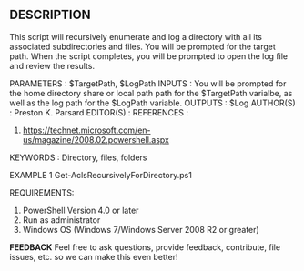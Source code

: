 ## DESCRIPTION
This script will recursively enumerate and log a directory with all its associated subdirectories and files. 
You will be prompted for the target path. When the script completes, you will be prompted to open the log file and review the results.

PARAMETERS	: $TargetPath, $LogPath
INPUTS		: You will be prompted for the home directory share or local path path for the $TargetPath varialbe, as well as the log path for the $LogPath variable. 
OUTPUTS		: $Log
AUTHOR(S)	: Preston K. Parsard
EDITOR(S)	: 
REFERENCES	: 
1. https://technet.microsoft.com/en-us/magazine/2008.02.powershell.aspx

KEYWORDS	: Directory, files, folders

EXAMPLE 1
Get-AclsRecursivelyForDirectory.ps1

REQUIREMENTS:

1. PowerShell Version 4.0 or later
2. Run as administrator
3. Windows OS (Windows 7/Windows Server 2008 R2 or greater)

**FEEDBACK**
Feel free to ask questions, provide feedback, contribute, file issues, etc. so we can make this even better!
